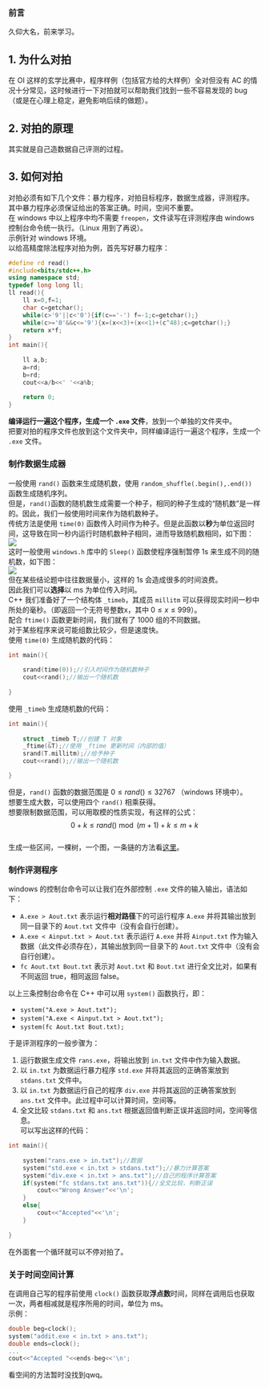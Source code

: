 ### 前言
久仰大名，前来学习。  
## 1. 为什么对拍
在 OI 这样的玄学比赛中，程序样例（包括官方给的大样例）全对但没有 AC 的情况十分常见，这时候进行一下对拍就可以帮助我们找到一些不容易发现的 bug（或是在心理上稳定，避免影响后续的做题）。  
## 2. 对拍的原理
其实就是自己造数据自己评测的过程。  
## 3. 如何对拍
对拍必须有如下几个文件：暴力程序，对拍目标程序，数据生成器，评测程序。  
其中暴力程序必须保证给出的答案正确。时间，空间不重要。  
在 windows 中以上程序中均不需要 `freopen`，文件读写在评测程序由 windows 控制台命令统一执行。（Linux 用到了再说）。  
示例针对 windows 环境。  
以给高精度除法程序对拍为例，首先写好暴力程序：  
```cpp
#define rd read()
#include<bits/stdc++.h>
using namespace std;
typedef long long ll;
ll read(){
	ll x=0,f=1;
	char c=getchar();
	while(c>'9'||c<'0'){if(c=='-') f=-1;c=getchar();}
	while(c>='0'&&c<='9'){x=(x<<3)+(x<<1)+(c^48);c=getchar();}
	return x*f;
}
int main(){
	
	ll a,b;
	a=rd;
	b=rd;
	cout<<a/b<<' '<<a%b;
	
	return 0;
}
```  
**编译运行一遍这个程序，生成一个 `.exe` 文件**，放到一个单独的文件夹中。  
把要对拍的程序文件也放到这个文件夹中，同样编译运行一遍这个程序，生成一个 `.exe` 文件。  
### 制作数据生成器  
一般使用 `rand()` 函数来生成随机数，使用 `random_shuffle(.begin(),.end())` 函数生成随机序列。  
但是，`rand()`函数的随机数生成需要一个种子，相同的种子生成的“随机数”是一样的。因此，我们一般使用时间来作为随机数种子。  
传统方法是使用 `time(0)` 函数传入时间作为种子。但是此函数以**秒**为单位返回时间，这导致在同一秒内运行时随机数种子相同，进而导致随机数相同，如下图：  
![](https://cdn.luogu.com.cn/upload/image_hosting/uflwk46g.png)  
这时一般使用 `windows.h` 库中的 `Sleep()` 函数使程序强制暂停 1s 来生成不同的随机数，如下图：  
![](https://cdn.luogu.com.cn/upload/image_hosting/ttvwpbnw.png)  
但在某些结论题中往往数据量小，这样的 1s 会造成很多的时间浪费。  
因此我们可以**选择**以 ms 为单位传入时间。  
C++ 我们准备好了一个结构体 `_timeb`，其成员 `millitm` 可以获得现实时间一秒中所处的毫秒。（即返回一个无符号整数x，其中 $0\le x\le 999$）。  
配合 `ftime()` 函数更新时间，我们就有了 1000 组的不同数据。  
对于某些程序来说可能组数比较少，但是速度快。  
使用 `time(0)` 生成随机数的代码：  
```cpp
int main(){
	
	srand(time(0));//引入时间作为随机数种子 
	cout<<rand();//输出一个随机数 
	
}
```  
使用 `_timeb` 生成随机数的代码：  
```cpp
int main(){
	
	struct _timeb T;//创建 T 对象 
	_ftime(&T);//使用 _ftime 更新时间（内部的值） 
	srand(T.millitm);//给予种子
	cout<<rand();//输出一个随机数 

}
```
但是，`rand()` 函数的数据范围是 $0\le rand() \le 32767$ （windows 环境中）。  
想要生成大数，可以使用四个 `rand()` 相乘获得。   
想要限制数据范围，可以用取模的性质实现，有这样的公式：  
$$0+k\le rand() \bmod (m+1) +k \le m+k$$  
生成一些区间，一棵树，一个图，一条链的方法看[这里](https://www.luogu.com.cn/blog/jinyiweixiaoming/dui-pai-guo-cheng-jiang-xie)。
### 制作评测程序  
windows 的控制台命令可以让我们在外部控制 `.exe` 文件的输入输出，语法如下：  
- `A.exe > Aout.txt` 表示运行**相对路径**下的可运行程序 `A.exe` 并将其输出放到同一目录下的 `Aout.txt` 文件中（没有会自行创建）。  
- `A.exe < Ainput.txt > Aout.txt` 表示运行 `A.exe` 并将 `Ainput.txt` 作为输入数据（此文件必须存在），其输出放到同一目录下的 `Aout.txt` 文件中（没有会自行创建）。  
- `fc Aout.txt Bout.txt` 表示对 `Aout.txt` 和 `Bout.txt` 进行全文比对，如果有不同返回 true，相同返回 false。  

以上三条控制台命令在 C++ 中可以用 `system()` 函数执行，即：  
- `system("A.exe > Aout.txt");`
- `system("A.exe < Ainput.txt > Aout.txt");`
- `system(fc Aout.txt Bout.txt);`  

于是评测程序的一般步骤为：  
1. 运行数据生成文件 `rans.exe`，将输出放到 `in.txt` 文件中作为输入数据。  
2. 以 `in.txt` 为数据运行暴力程序 `std.exe` 并将其返回的正确答案放到 `stdans.txt` 文件中。  
3. 以 `in.txt` 为数据运行自己的程序 `div.exe` 并将其返回的正确答案放到 `ans.txt` 文件中。此过程中可以计算时间，空间等。
4. 全文比较 `stdans.txt` 和 `ans.txt` 根据返回值判断正误并返回时间，空间等信息。  
可以写出这样的代码：  

```cpp
int main(){
	
	system("rans.exe > in.txt");//数据 
	system("std.exe < in.txt > stdans.txt");//暴力计算答案 
	system("div.exe < in.txt > ans.txt");//自己的程序计算答案 
	if(system("fc stdans.txt ans.txt")){//全文比较，判断正误 
		cout<<"Wrong Answer"<<'\n';
	}
	else{
		cout<<"Accepted"<<'\n';
	}
	
}
```  

在外面套一个循环就可以不停对拍了。  

### 关于时间空间计算  
在调用自己写的程序前使用 `clock()` 函数获取**浮点数**时间，同样在调用后也获取一次，两者相减就是程序所用的时间，单位为 ms。  
示例：  
```cpp
double beg=clock();
system("addit.exe < in.txt > ans.txt");
double ends=clock();
...
cout<<"Accepted "<<ends-beg<<'\n';
```  
看空间的方法暂时没找到qwq。








 
